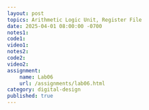 ```yaml
---
layout: post
topics: Arithmetic Logic Unit, Register File
date: 2025-04-01 08:00:00 -0700
notes1: 
code1: 
video1: 
notes2: 
code2: 
video2: 
assignment:
    name: Lab06
    url: /assignments/lab06.html
category: digital-design
published: true
---
```

